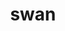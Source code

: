 ---
layout: animals&nature
title: swan
emoji: swan
permalink: 🦢.html
image: assets/img/3moji/swan.png
---